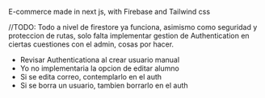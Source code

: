 E-commerce made in next js, with Firebase and Tailwind css


//TODO: Todo a nivel de firestore ya funciona, asimismo como seguridad y proteccion de rutas, solo falta implementar gestion de Authentication en ciertas cuestiones con el admin, cosas por hacer.

- Revisar Authenticationa al crear usuario manual
- Yo no implementaria la opcion de editar alumno
- Si se edita correo, contemplarlo en el auth
- Si se borra un usuario, tambien borrarlo en el auth
